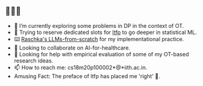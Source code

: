 ## 🙏🔱🙏

- 🔭 I’m currently exploring some problems in DP in the context of OT.
- 🌱 Trying to reserve dedicated slots for [ltfp](https://www.di.ens.fr/~fbach/ltfp_book.pdf) to go deeper in statistical ML.
- ⌨️ [Raschka's LLMs-from-scratch](https://github.com/rasbt/LLMs-from-scratch) for my implementational practice.
- 🤝 Looking to collaborate on AI-for-healthcare.
- 💁 Looking for help with empirical evaluation of some of my OT-based research ideas.
- 📫 How to reach me: cs18m20p100002*@*iith.ac.in.
- Amusing Fact: The preface of ltfp has placed me 'right' 🙂.
